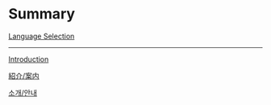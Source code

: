 # Summary
[Language Selection](README.md)

---

[Introduction](Introduction.md)

[紹介/案内](紹介_案内.md)

[소개/안내]()
